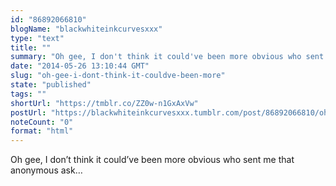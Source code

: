 ```yaml
---
id: "86892066810"
blogName: "blackwhiteinkcurvesxxx"
type: "text"
title: ""
summary: "Oh gee, I don't think it could've been more obvious who sent me that anonymous ask..."
date: "2014-05-26 13:10:44 GMT"
slug: "oh-gee-i-dont-think-it-couldve-been-more"
state: "published"
tags: ""
shortUrl: "https://tmblr.co/ZZ0w-n1GxAxVw"
postUrl: "https://blackwhiteinkcurvesxxx.tumblr.com/post/86892066810/oh-gee-i-dont-think-it-couldve-been-more"
noteCount: "0"
format: "html"
---
```


Oh gee, I don’t think it could’ve been more obvious who sent me that anonymous ask…
